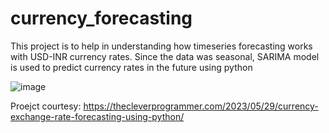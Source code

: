 # currency_forecasting

This project is to help in understanding how timeseries forecasting works with USD-INR currency rates. 
Since the data was seasonal, SARIMA model is used to predict currency rates in the future using python

![image](https://github.com/sgaditya18/currency_forecasting/assets/48717469/7d5c1e50-e66f-45db-8cae-7bba1ed206ab)


Proejct courtesy: https://thecleverprogrammer.com/2023/05/29/currency-exchange-rate-forecasting-using-python/
